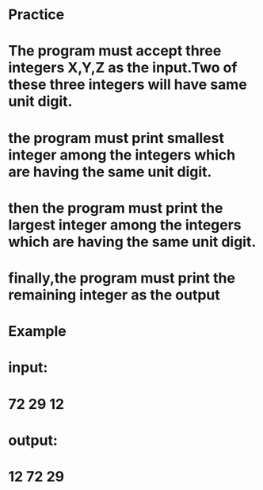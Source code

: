 # Practice
# The program must accept three integers X,Y,Z as the input.Two of these three integers will have same unit digit.
# the program must print smallest integer among the integers which are having the same unit digit. 
# then the program must print the largest integer among the integers which are having the same unit digit.
# finally,the program must print the remaining integer as the output

# Example
# input:
# 72 29 12
# output:
# 12 72 29

